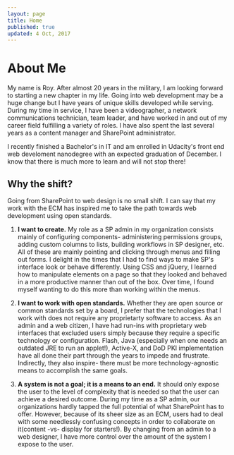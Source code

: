 ```yaml
---
layout: page
title: Home
published: true
updated: 4 Oct, 2017
---
```


# About Me

My name is Roy. After almost 20 years in the military, I am looking forward to starting a new chapter in my life. Going into web development may be a huge change but I have years of unique skills developed while serving. During my time in service, I have been a videographer, a network communications technician, team leader, and have worked in and out of my career field fulfilling a variety of roles. I have also spent the last several years as a content manager and SharePoint administrator.

I recently finished a Bachelor's in IT and am enrolled in Udacity's front end web develoment nanodegree with an expected graduation of December. I know that there is much more to learn and will not stop there!

## Why the shift?

Going from SharePoint to web design is no small shift. I can say that my work with the ECM has inspired me to take the path towards web development using open standards. 

1. **I want to create.** My role as a SP admin in my organization consists mainly of configuring components- administering permissions groups, adding custom columns to lists, building workflows in SP designer, etc. All of these are mainly pointing and clicking through menus and filling out forms. I delight in the times that I had to find ways to make SP's interface look or behave differently. Using CSS and jQuery, I learned how to manipulate elements on a page so that they looked and behaved in a more productive manner than out of the box. Over time, I found myself wanting to do this more than working within the menus.

2. **I want to work with open standards.** Whether they are open source or common standards set by a board, I prefer that the technologies that I work with does not require any proprietarty software to access. As an admin and a web citizen, I have had run-ins with proprietary web interfaces that excluded users simply because they require a specific technology or configuration. Flash, Java (especially when one needs an outdated JRE to run an applet!), Active-X, and DoD PKI implementation have all done their part through the years to impede and frustrate. Indirectly, they also inspire- there must be more technology-agnostic means to accomplish the same goals.

3. **A system is not a goal; it is a means to an end.** It should only expose the user to the level of complexity that is needed so that the user can achieve a desired outcome. During my time as a SP admin, our organizations hardly tapped the full potential of what SharePoint has to offer. However, because of its sheer size as an ECM, users had to deal with some needlessly confusing concepts in order to collaborate on it(content -vs- display for starters!). By changing from an admin to a web designer, I have more control over the amount of the system I expose to the user.